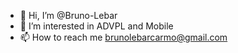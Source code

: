 - 👋 Hi, I’m @Bruno-Lebar
- 👀 I’m interested in ADVPL and Mobile 
- 📫 How to reach me brunolebarcarmo@gmail.com

<!---
Bruno-Lebar-DEV/Bruno-Lebar-DEV is a ✨ special ✨ repository because its `README.md` (this file) appears on your GitHub profile.
You can click the Preview link to take a look at your changes.
--->
